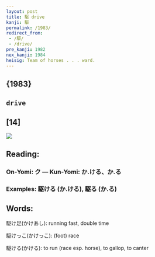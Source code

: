 ```yaml
---
layout: post
title: 駆 drive
kanji: 駆
permalink: /1983/
redirect_from:
 - /駆/
 - /drive/
pre_kanji: 1982
nex_kanji: 1984
heisig: Team of horses . . . ward.
---
```


## {1983}

## `drive`

## [14]

<div class="stroke"><img src="E9A786.png" /></div>

## Reading:

### On-Yomi: ク &mdash; Kun-Yomi: か.ける、か.る

### Examples: 駆ける (か.ける), 駆る (か.る)

## Words:

駆け足(かけあし): running fast, double time

駆けっこ(かけっこ): (foot) race

駆ける(かける): to run (race esp. horse), to gallop, to canter
